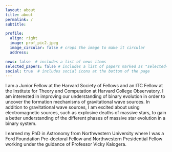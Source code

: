 ```yaml
---
layout: about
title: about
permalink: /
subtitle: 

profile:
  align: right
  image: prof_pic2.jpeg
  image_circular: false # crops the image to make it circular
  address:    

news: false  # includes a list of news items
selected_papers: false # includes a list of papers marked as "selected={true}"
social: true  # includes social icons at the bottom of the page
---
```


I am a Junior Fellow at the Harvard Society of Fellows and an ITC Fellow at the Institute for Theory and Computation at Harvard College Observatory. I am interested in improving our understanding of binary evolution in order to uncover the formation mechanisms of gravitational wave sources. In addition to gravitational wave sources, I am excited about using electromagnetic sources, such as explosive deaths of massive stars, to gain a better understanding of the different phases of massive star evolution in a binary system.  

I earned my PhD in Astronomy from Northwestern University where I was a Ford Foundation Pre-doctoral Fellow and Northwestern Presidential Fellow working under the guidance of Professor Vicky Kalogera.

